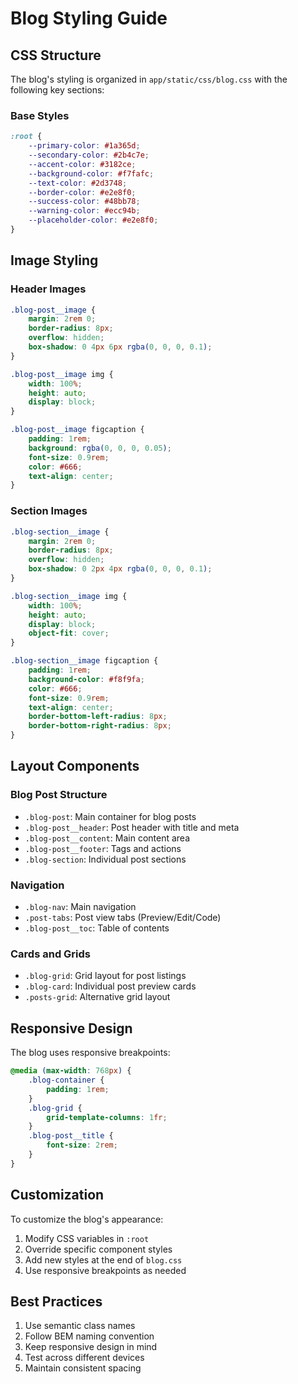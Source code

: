 # Blog Styling Guide

## CSS Structure
The blog's styling is organized in `app/static/css/blog.css` with the following key sections:

### Base Styles
```css
:root {
    --primary-color: #1a365d;
    --secondary-color: #2b4c7e;
    --accent-color: #3182ce;
    --background-color: #f7fafc;
    --text-color: #2d3748;
    --border-color: #e2e8f0;
    --success-color: #48bb78;
    --warning-color: #ecc94b;
    --placeholder-color: #e2e8f0;
}
```

## Image Styling

### Header Images
```css
.blog-post__image {
    margin: 2rem 0;
    border-radius: 8px;
    overflow: hidden;
    box-shadow: 0 4px 6px rgba(0, 0, 0, 0.1);
}

.blog-post__image img {
    width: 100%;
    height: auto;
    display: block;
}

.blog-post__image figcaption {
    padding: 1rem;
    background: rgba(0, 0, 0, 0.05);
    font-size: 0.9rem;
    color: #666;
    text-align: center;
}
```

### Section Images
```css
.blog-section__image {
    margin: 2rem 0;
    border-radius: 8px;
    overflow: hidden;
    box-shadow: 0 2px 4px rgba(0, 0, 0, 0.1);
}

.blog-section__image img {
    width: 100%;
    height: auto;
    display: block;
    object-fit: cover;
}

.blog-section__image figcaption {
    padding: 1rem;
    background-color: #f8f9fa;
    color: #666;
    font-size: 0.9rem;
    text-align: center;
    border-bottom-left-radius: 8px;
    border-bottom-right-radius: 8px;
}
```

## Layout Components

### Blog Post Structure
- `.blog-post`: Main container for blog posts
- `.blog-post__header`: Post header with title and meta
- `.blog-post__content`: Main content area
- `.blog-post__footer`: Tags and actions
- `.blog-section`: Individual post sections

### Navigation
- `.blog-nav`: Main navigation
- `.post-tabs`: Post view tabs (Preview/Edit/Code)
- `.blog-post__toc`: Table of contents

### Cards and Grids
- `.blog-grid`: Grid layout for post listings
- `.blog-card`: Individual post preview cards
- `.posts-grid`: Alternative grid layout

## Responsive Design
The blog uses responsive breakpoints:

```css
@media (max-width: 768px) {
    .blog-container {
        padding: 1rem;
    }
    .blog-grid {
        grid-template-columns: 1fr;
    }
    .blog-post__title {
        font-size: 2rem;
    }
}
```

## Customization
To customize the blog's appearance:

1. Modify CSS variables in `:root`
2. Override specific component styles
3. Add new styles at the end of `blog.css`
4. Use responsive breakpoints as needed

## Best Practices
1. Use semantic class names
2. Follow BEM naming convention
3. Keep responsive design in mind
4. Test across different devices
5. Maintain consistent spacing 